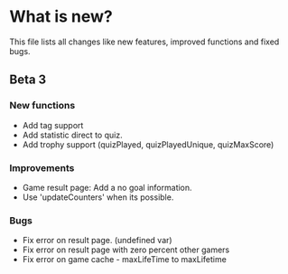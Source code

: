 # What is new?
This file lists all changes like new features, improved functions and fixed bugs.

## Beta 3
### New functions
  * Add tag support
  * Add statistic direct to quiz.
  * Add trophy support (quizPlayed, quizPlayedUnique, quizMaxScore)
  
### Improvements
  * Game result page: Add a no goal information.
  * Use 'updateCounters' when its possible.
  
### Bugs
  * Fix error on result page. (undefined var)
  * Fix error on result page with zero percent other gamers
  * Fix error on game cache - maxLifeTime to maxLifetime